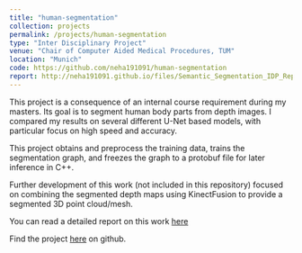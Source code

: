 ```yaml
---
title: "human-segmentation"
collection: projects
permalink: /projects/human-segmentation
type: "Inter Disciplinary Project"
venue: "Chair of Computer Aided Medical Procedures, TUM"
location: "Munich"
code: https://github.com/neha191091/human-segmentation
report: http://neha191091.github.io/files/Semantic_Segmentation_IDP_Report.pdf
---
```


This project is a consequence of an internal course requirement during my masters. 
Its goal is to segment human body parts from depth images. I compared my results on 
several different U-Net based models, with particular focus on high speed and accuracy.

This project obtains and preprocess the training data, trains the segmentation graph, 
and freezes the graph to a protobuf file for later inference in C++.

Further development of this work (not included in this repository) focused on combining 
the segmented depth maps using KinectFusion to provide a segmented 3D point cloud/mesh.


You can read a detailed report on this work [here](http://neha191091.github.io/files/Semantic_Segmentation_IDP_Report.pdf)

Find the project [here](https://github.com/neha191091/human-segmentation) on github.